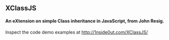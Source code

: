 ## XClassJS

#### An eXtension on simple Class inheritance in JavaScript, from John Resig.

Inspect the code demo examples at http://1nside0ut.com/XClassJS/